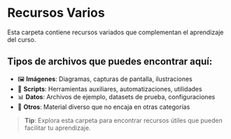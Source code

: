 # Recursos Varios

Esta carpeta contiene recursos variados que complementan el aprendizaje del curso.

## Tipos de archivos que puedes encontrar aquí:
- 🖼️ **Imágenes**: Diagramas, capturas de pantalla, ilustraciones
- 🔧 **Scripts**: Herramientas auxiliares, automatizaciones, utilidades
- 📊 **Datos**: Archivos de ejemplo, datasets de prueba, configuraciones
- 🎯 **Otros**: Material diverso que no encaja en otras categorías

> **Tip**: Explora esta carpeta para encontrar recursos útiles que pueden facilitar tu aprendizaje.
